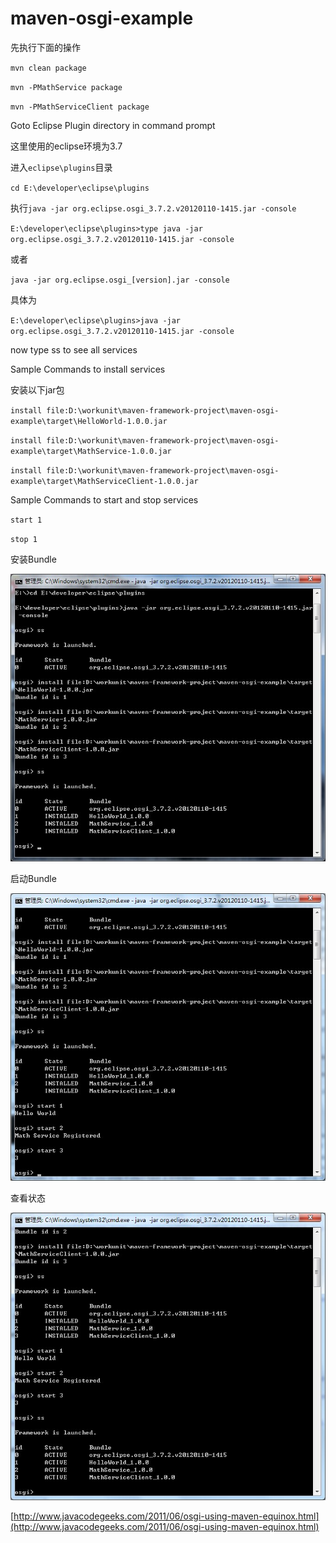 maven-osgi-example
=======================

先执行下面的操作

`mvn clean package`

`mvn -PMathService package`

`mvn -PMathServiceClient package`



Goto  Eclipse Plugin directory in command prompt

这里使用的eclipse环境为3.7

进入`eclipse\plugins`目录  

`cd E:\developer\eclipse\plugins`

执行`java -jar org.eclipse.osgi_3.7.2.v20120110-1415.jar -console`

`E:\developer\eclipse\plugins>type java -jar org.eclipse.osgi_3.7.2.v20120110-1415.jar -console`

或者

`java -jar org.eclipse.osgi_[version].jar -console`

具体为

`E:\developer\eclipse\plugins>java -jar org.eclipse.osgi_3.7.2.v20120110-1415.jar -console`

now type ss to see all services

Sample Commands to install services

安装以下jar包


`install file:D:\workunit\maven-framework-project\maven-osgi-example\target\HelloWorld-1.0.0.jar`

`install file:D:\workunit\maven-framework-project\maven-osgi-example\target\MathService-1.0.0.jar`

`install file:D:\workunit\maven-framework-project\maven-osgi-example\target\MathServiceClient-1.0.0.jar`


Sample Commands to start and stop services

`start 1`

`stop 1`

安装Bundle

![](docs/osgi-1.jpg)

启动Bundle

![](docs/osgi-2.jpg)

查看状态

![](docs/osgi-3.jpg)


[http://www.javacodegeeks.com/2011/06/osgi-using-maven-equinox.html](http://www.javacodegeeks.com/2011/06/osgi-using-maven-equinox.html)